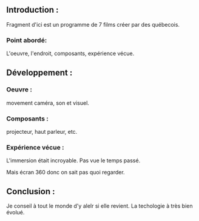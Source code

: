 
## Introduction :

Fragment d'ici est un programme de 7 films créer par des québecois.

### Point abordé: 
L'oeuvre, l'endroit, composants, expérience vécue.

 
## Développement :

### Oeuvre : 
movement caméra, son et visuel.

### Composants : 
projecteur, haut parleur, etc.

### Expérience vécue : 
L'immersion était incroyable. Pas vue le temps passé. 

Mais écran 360 donc on sait pas quoi regarder.


## Conclusion :

 Je conseil à tout le monde d'y alelr si elle revient. La techologie à très bien évolué.
